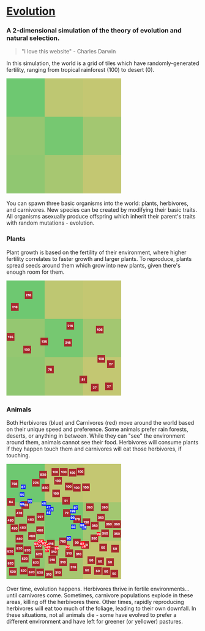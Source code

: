 # [Evolution](https://jacobjanak.github.io/evolution/)
### A 2-dimensional simulation of the theory of evolution and natural selection.

> "I love this website" - Charles Darwin

In this simulation, the world is a grid of tiles which have randomly-generated fertility, ranging from tropical rainforest (100) to desert (0).

![Image of the world](./public/img/world.png)

You can spawn three basic organisms into the world: plants, herbivores, and carnivores. New species can be created by modifying their basic traits. All organisms asexually produce offspring which inherit their parent's traits with random mutations - evolution.

### Plants

Plant growth is based on the fertility of their environment, where higher fertility correlates to faster growth and larger plants. To reproduce, plants spread seeds around them which grow into new plants, given there's enough room for them.

![Image of plants](./public/img/plants.png)

### Animals

Both Herbivores (blue) and Carnivores (red) move around the world based on their unique speed and preference. Some animals prefer rain forests, deserts, or anything in between. While they can "see" the environment around them, animals cannot see their food. Herbivores will consume plants if they happen touch them and carnivores will eat those herbivores, if touching.

![Image of animals](./public/img/animals.png)

Over time, evolution happens. Herbivores thrive in fertile environments... until carnivores come. Sometimes, carnivore populations explode in these areas, killing off the herbivores there. Other times, rapidly reproducing herbivores will eat too much of the foliage, leading to their own downfall. In these situations, not all animals die - some have evolved to prefer a different environment and have left for greener (or yellower) pastures.
